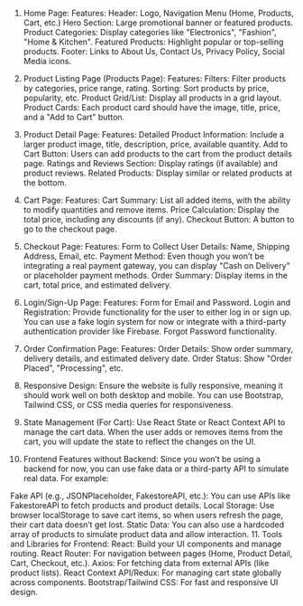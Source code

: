 1. Home Page:
Features:
Header: Logo, Navigation Menu (Home, Products, Cart, etc.)
Hero Section: Large promotional banner or featured products.
Product Categories: Display categories like "Electronics", "Fashion", "Home & Kitchen".
Featured Products: Highlight popular or top-selling products.
Footer: Links to About Us, Contact Us, Privacy Policy, Social Media icons.


2. Product Listing Page (Products Page):
Features:
Filters: Filter products by categories, price range, rating.
Sorting: Sort products by price, popularity, etc.
Product Grid/List: Display all products in a grid layout.
Product Cards: Each product card should have the image, title, price, and a "Add to Cart" button.


3. Product Detail Page:
Features:
Detailed Product Information: Include a larger product image, title, description, price, available quantity.
Add to Cart Button: Users can add products to the cart from the product details page.
Ratings and Reviews Section: Display ratings (if available) and product reviews.
Related Products: Display similar or related products at the bottom.



4. Cart Page:
Features:
Cart Summary: List all added items, with the ability to modify quantities and remove items.
Price Calculation: Display the total price, including any discounts (if any).
Checkout Button: A button to go to the checkout page.


5. Checkout Page:
Features:
Form to Collect User Details: Name, Shipping Address, Email, etc.
Payment Method: Even though you won’t be integrating a real payment gateway, you can display "Cash on Delivery" or placeholder payment methods.
Order Summary: Display items in the cart, total price, and estimated delivery.




6. Login/Sign-Up Page:
Features:
Form for Email and Password.
Login and Registration: Provide functionality for the user to either log in or sign up. You can use a fake login system for now or integrate with a third-party authentication provider like Firebase.
Forgot Password functionality.




7. Order Confirmation Page:
Features:
Order Details: Show order summary, delivery details, and estimated delivery date.
Order Status: Show "Order Placed", "Processing", etc.


8. Responsive Design:
Ensure the website is fully responsive, meaning it should work well on both desktop and mobile. You can use Bootstrap, Tailwind CSS, or CSS media queries for responsiveness.



9. State Management (For Cart):
Use React State or React Context API to manage the cart data. When the user adds or removes items from the cart, you will update the state to reflect the changes on the UI.




10. Frontend Features without Backend:
Since you won’t be using a backend for now, you can use fake data or a third-party API to simulate real data. For example:

Fake API (e.g., JSONPlaceholder, FakestoreAPI, etc.): You can use APIs like FakestoreAPI to fetch products and product details.
Local Storage: Use browser localStorage to save cart items, so when users refresh the page, their cart data doesn’t get lost.
Static Data: You can also use a hardcoded array of products to simulate product data and allow interaction.
11. Tools and Libraries for Frontend:
React: Build your UI components and manage routing.
React Router: For navigation between pages (Home, Product Detail, Cart, Checkout, etc.).
Axios: For fetching data from external APIs (like product lists).
React Context API/Redux: For managing cart state globally across components.
Bootstrap/Tailwind CSS: For fast and responsive UI design.

